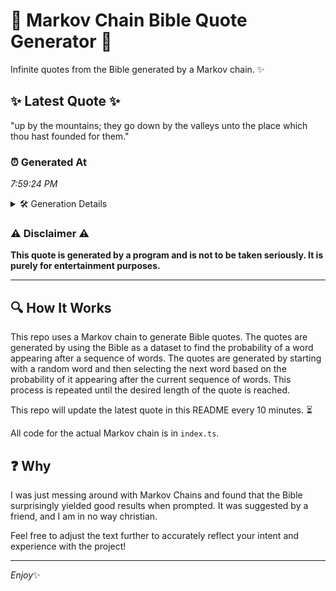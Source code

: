 # 📖 Markov Chain Bible Quote Generator 📖

Infinite quotes from the Bible generated by a Markov chain. ✨

## ✨ Latest Quote ✨
"up by the mountains; they go down by the valleys unto the place which thou hast founded for them."

### ⏰ Generated At
*7:59:24 PM*

<details>
    <summary>🛠️ Generation Details</summary>
    <p>
        <strong>🌱 Seed:</strong> up<br>
        <strong>🔄 Iterations:</strong> 18<br>
        <strong>📜 Context History:</strong><br>[ up ]: by<br>[ up, by ]: the<br>[ up, by, the ]: mountains;<br>[ up, by, the, mountains; ]: they<br>[ up, by, the, mountains;, they ]: go<br>[ up, by, the, mountains;, they, go ]: down<br>[ by, the, mountains;, they, go, down ]: by<br>[ the, mountains;, they, go, down, by ]: the<br>[ mountains;, they, go, down, by, the ]: valleys<br>[ they, go, down, by, the, valleys ]: unto<br>[ go, down, by, the, valleys, unto ]: the<br>[ down, by, the, valleys, unto, the ]: place<br>[ by, the, valleys, unto, the, place ]: which<br>[ the, valleys, unto, the, place, which ]: thou<br>[ valleys, unto, the, place, which, thou ]: hast<br>[ unto, the, place, which, thou, hast ]: founded<br>[ the, place, which, thou, hast, founded ]: for<br>[ place, which, thou, hast, founded, for ]: them.<br>
    </p>
</details>

### ⚠️ Disclaimer ⚠️
**This quote is generated by a program and is not to be taken seriously. It is purely for entertainment purposes.**

---

## 🔍 How It Works

This repo uses a Markov chain to generate Bible quotes. The quotes are generated by using the Bible as a dataset to find the probability of a word appearing after a sequence of words. The quotes are generated by starting with a random word and then selecting the next word based on the probability of it appearing after the current sequence of words. This process is repeated until the desired length of the quote is reached.

This repo will update the latest quote in this README every 10 minutes. ⏳

All code for the actual Markov chain is in `index.ts`.

## ❓ Why

I was just messing around with Markov Chains and found that the Bible surprisingly yielded good results when prompted. 
It was suggested by a friend, and I am in no way christian.

Feel free to adjust the text further to accurately reflect your intent and experience with the project!

---

*Enjoy*✨
